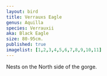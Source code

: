 ```yaml
---
layout: bird
title: Verrauxs Eagle
genus: Aquilla 
species: Verrauxii
aka: Black Eagle
size: 80-95cm.
published: true
imagelist: [1,2,3,4,5,6,7,8,9,10,11]
---
```


Nests on the North side of the gorge.
